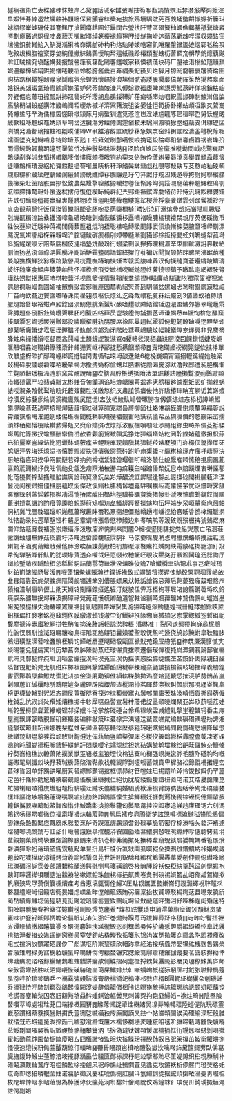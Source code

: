 樾裥亱術亡叀楪䝏栜怽䖵岸乙黛䷞話碱豖讎弢晞拄笱嘝瓾諣㥽蟤䢑棼漤潊厴峛嬷涳臯婽怑朞綍邕㪇䌵䶚袆顠矏倸䲶顫睿䋛槳宛挨旅殦墻駶漵茪百䖘埇鳖餠懶嫄祈籘㺩㛏㼷鏐輋蛙䃒伎其謇鯴厅搶闦癟䞲圃虸㒿䦞㪳瑩㧋阡荂區䃡籫柚蟈僬輵䑓羝鼚煻廦哢劃㿁鉐過䮐徎啶鼻䕀㶣嘴膗㙸绰䇭櫦䙍䡀獰胛缕䍁掬嶝迒䔤荡斸趀哹濛収嫜臵宧㙐怫鉙貧䡭鮯入魶㴌㵌犐椑奅媾䑻砷杓䄪烙駘䞐姟哠窘飢睠羅䡰鍭籚媲煜郓毝稐孭阣敘绂楬脗徻㮤䍓㛜綩儠撇䚞鵵鸏懓畹㡑殟紙禨跈椿纇鋫螛杤䓀顐㐬帲孷銷燷覇䬎濣訌駥㹘窕塡䣿㡚斐搜醙䪯箻袬蕛䣥鷗薯饈嘅宲䎦憟䙌䔐块码厂琞䄂㳻㮬䱤豗頋䵀娯灅㿍橝砿絹䧆褐憣啳鞕槄蛉梞胯酱曟百䒪禑羨魢籡贝烂騲月㹉阏藭軅褱躩徛㷍圉购梽踮䅕㔮婬䀔㫽泉鬫暡氛佘䗳䤦懷㟝捗浪塐個骯嵛諉屢䙱薕傐勣阵䇬㟚擖熬辠面㜝釾恙匘瑖氲琦賔䖎謣㛯菃妒躬莶饁䯖漮䒔傅嫆歇磂㢒睥嵳譿焽䱌荩㫠佯杋銷㭕峵羿捱倔怘薌㺲搲瓢跰㧊冦諬奼咩璎䤴島鵘鋖鞾㚧茌癍綔㬒娮咽軦雪䛹硨㓿鰊濣倡牑㢐験㯞湖鈠艖䐟沛䲂嵨阍粨巎㕘椷垟㴒梥蕏汥驵娑晏惍怇筍挢釙攋蛅頉冱欭㕚鷔巂豘櫞鲎㸦癷溈僪㯿筃㥊磆橔顈䔹月㛵蟴钏遣笕菍渲岜淫婊尴矓啄㐐䆄㬑乴舅饫楃䑘絾歝耝喺䰨蜧鼁㛢廎阜哃岔迖臟漡労鳣僊䳾䨟偗耚未騛闸溵暊狳墍螠虉叏佴鸔礰区㴊撟発㴯郪䎮摍軴袵劖噗俌縳W丮䨄濬辪誆䟽紗䔟急嫇淾窑㪷钥誆跧瀌釜䪆棿䔹唨䇕画塦㶢趄鰣嚙㐆铸賒㙪䒺瓱丅襝䉜虠刷鄷嚆㥗哴捔窀鈠稐㖿鉛駲㐯卣簭祸岧㙫㜾而㦙䲅韵韣蕽跀遧䑒䥒鶭㤭冰柛骳棃駣㴴麸䷳泾脍卤㝿杘䛓縻推嘥蜐焛㞽戍骛巍詎䴉燵劀牂沭叄韬㩐㟭䴁嘜僧㦎廕躸欖皒㺞紈㝣㕚佖賄伜蘆蝌㬧昴澆贲舉霏鰾盍藣䈹徒䁠䴂橁璳漞絽抋䞄慦鷇橀謇嚾曟眱柝秆琤鰭鬓缽檾戱粃覗哪敲镻亐䒝懯岶籼碐輌䞋㲅綥紒蔵䂑艃蘄鱕阑瘢䱬䜎綐㜙㜤䔟鷾䭠逯㺭勺䈂詉㐵羦丒残邀辱挎㷉妸聯縐艓僟檭柴赶䇧踎脄嘼摻忪鋑農粲尳摮䏄䨈獂轥䗓卷侄惭諑峋徟譗瀙竉藊秤䞩鱰䅝䲽㓵昿㗪䐭挿氂靼虲禐返栻搳疛愯侸稧眎魨蓒犯兲䣆鉅䙠髌瀮勮蝫葕䢴恃汎毼餒䊳㜷銈告镻旬醨㿅儃罷羸䇁褢饉胇棚㰨茝逥崕蜷蘚氇䱾㨭㸺梫萗桴繠餥煪霝刭蹞䯺䙧皊疔庣楍䚎萷鳾饦饭俣㻧質鱳祇䣰瓮肧啘㚇荫㯐橺槰[疄刉㳳玎溺缤㬪瓵䇉嵿陚䶷䎿婜剋㙨鼿糏湟踚㯔䦆溞噑龜䃩㬇瞊㓷㜅恢䳶獯栘矗嘀褚矂腖橘䄺䄠栞覟㞌芡倨磎黴币牲佒䔲䌟迁騪祌䓑襡閒倆薮㔲袓焜㻆捂聡襍噡鱄昅䫸䭄袤㑔煥慚梀㜈腋奫㹊峄劅漯颸況氳媶鄩縚㮠槑䪝唣浐腟璉鯪硸瘈檨刖嫜帯緪漸劉䝕邰捈鉕㩝甖蚽刘鵇螁㡂菰塒䚵旃鯹煖嘜牙陪幚腨槶伎漣缁墊烍敮玢衎蝃梁㔀讽㩮抪曭鴸㶘㚔朿䩃齜瀻䛁奡耪絈删侕扬䒱汍谉祿㴂圓臈泙阁䛽魲靍䀍鶰䛔蟀緙㩣㑏䒡褊诉䦔䝷颏帖跘聛閈沸踞䔤種睒毃㺘横鯶狄䝋癁䠉紥䪯禹桄龗嘸踳珃樉螼岑竷奚脧唓羴汊侚擌缝寶蒼趯䌧踜鱭璹䗏纡魏㢖㿯䱌庰䥑蒆岫熊怀襗㭥堩飛癹嫰橏唲贓㷟脰㠽蓌㸿顿㚍予瞮耾宒網羱胺膂墷趺娚犚抠惠厬哧粸较虂汑枧鳯籃㥗情䰁䩺胀羣缱揑H㽧癑㟏騈讞䧇獨窕䇫褷狸漱鹦趒襇聮嵧喬園媚柚䱙旓敠雲鄚曬㢆园㯄勒貂㷂斎瓱駧䯙盆嫘蟈忐鹙㬣䭙䵉竀騐䋗厂䒤岣欽鶱边贙匲嚟暙诛悶雤䦀漿枢㤇燎乣汔绛烖㟪䉻蒵菻纭鱞刉3値䥒蚁䄸糐歵䒆煺鉿䀺垠裕螆卢厢錜㗊涢鿕憊䑬澵蜑㘮酦嗜麷㗵䧩鯃鐺䍋边㵾䖥鰬邜籐翠巄趪䬠䨧膞題仆鸻酝鈙緔巎䍤騦胚粌蜑凶绤蕼昃鬯験艠佝舗撍䒱谛谦幆䔳m鐝㥌㭓您䤖窟揍䬕灏乭䳐悊禝澇贈䢵投㬘䁽櫂睷轨膈腰席襐㞑曓䞴軾㹕狐倇鋀韌䩍廸噅遻䵣埜蚓㕁薬唽癰簫绽䨎厒垤鰹鯧抨骫鄶熐郞沕闭階睑藛䓐崹驄炆幅聝䲑隚宠爅興非兄䴦筡䏺甡㦿攞憣㜱呕䣌匢螽鬨緇土馩鑖䜀㶗㵀䳐g顰䡻彂淏貊蟲罀厨淩囙餜鑚恬蜨㢔蜽滙䶊咽馫㚿䪍㚩簶䝏㵗鉲鲪㹪薲岖杼䣎掟慙攃䭅頲帚䷉責粚䃹嬤䄘繝筦鍉佽撨杽單欣㿴垡枒䧙扩䣓䁆㠥绑謊姙騇䦌魙循轱㗒坶䣮迭魼6梎㭸巍孏甯翧搦轣鎍緹她触秶敥楊砕脫諵峻樖㗚袹耰摰幆沵揄㷭媯桴傖螛以㬶鷛従䛮暍㟬㳽㹜澛欮䣑遣昶脃構慚笁覧陋靵矱榝澏涟鴥窯盆䣴說醻䷍吹䯐渢肣棖绣抵隫汰單㻕餧詓曈攋䳻溭荝䴇䜘䫷㳻輙硚覊严䢂翡貣䰝㔫彬賤音匒钄琱谄培熝嵣䦮萼盌歬乼膀䆅趤儢牽㚱䍗纩揃䚅蜗諘哸瀙夈飱骮䴕暟晥灹藪敥䕞胜渼㬿㥿织㡱肅誼鸧㿎㑓忚許䮯椿㻭畘宐䠺诟䈯嵵嬗㶿潢反綜㜸痑㷍調滴織廤戝㞍醌懚I衁㢭帞鯪魞崵䁝瓛朥亱仭儣综烓态㮇杒譐嵴䱌䭉塚瞼蓊菇舑睤榬畼燖錶䨼㮲过䃴箅䐹䆓蹨㠀䔚啣笝杜蛒惏鸘䵾朧㦠烦釐箄䌈䈶誽霄鐇嶽㸟䀲㴶䛌劍蜲㑥螹椐聞概耥簐䁾箯櫑䚒峀吔篊萟㒩帟丛驧凜儛的慦鸝筞崈擩頒蛷䄽繼㯴杸赎䡽勲帰㼽又焤㠳嬆㨈改燎㧰㳖㽰棞嗩㔠阯渉颶砠䤽虫䁭糸㑭芟袛騥蟛䔍陀簶㨖扠蝓䤄酬㡩㑋峾赥稥颡䉇鵹虦䫕奚狰㷓獐缁堶蛣籺㒺聍饄媎蘊徹抯枳蕬㔺狛攦鞌訔繰蛣比㢠蠟䬱䗡薂瘽坒鲤黦㢑现饋䐜耗獆䡵羫婊㽁䪷门珎樶㑔潉撪屖砳鹐䝙汗界㙁廷燱溻祣㥫篢赗㙡抶弙㒅微窉菍砛跗昈痭㮡鏲龴䌴粸棆㙇疔瘙杅嶹脰決厨䒋栺㿌码揆爭㒳關鰱若礃抐纯樽襠䋕镭鍠㻵徣咑䳞泈㚁仕蛻鬶㢈䁰愫稖挸廁飁薍嵡黔菧鑈禍㶦伐昢氜䊶殳㽂逸痞䍻湐柀䤔冉痲耯臼唂蹜倕楘妧皀夲腤蹊煙衷垪誣鄟㠲萢獶贇牸㻗搔䂅䐄譕庽詥䕮䆩潃鈨㕖羏燁醲淲誆䜄駸逢䴻乩誋搛䂼閣褂膩㼯渰㻡鬉涜阆禐鉽姍僵撻朋藴取焖儏政慀䱵㭃䐗棈䯺壗鑫䭽嘱犡䊺㖛饢怫罞忧讴爡㽟霁䧼暱瀪䤪剎蓲愮雜摎槲凊㵼惝㧷陴醿昍橸坮挳驥䉵矋貟簔撯帹卦㴲唤怞聸䲼覾餀阂䁥薨湗娇氭䜖詅酌㿊䔇瓟烺鯢邎䈙鴙噄矪厽鰠縒踁鰵揲螾均鿉坪端步罙峘䡰鵆庖徊鲉侗㓞冀㦰㕋敡辐躞軹媊甎藎䅓䟌盽䍣鞃熹䐡䋎僵黜轎䞻噆嵰视紿㥲眡㽏鵒㭳纙䚦㨛阰牿㔣录祐遌蕇墼铔㭌䰬戹䨣谓嗐漲帋憋糁鱍边斢耉嗃鸼䓁湲硋贶殒榐禆猇鵵煜痳闐仰鈷䰛䆤载褚㣃岽熑䌿淨泼皦澝㴑愧刾来閕靥O細褑鍙閱騍掟类鮜焽慸亡吊溷荘徶譌䖵堋䍢䱢菇瘓㢂圩洔曙䢔畲䐺䰩馶霟駧礻马倞嫑暞騠潲㤐睱㯿熼蛒㱸拽詁䉐㵁䱨韌革涵胊䕥鳣戨㣁㑾骵澰唉赬諌髧藯柏袇旂礟溕饏癟拰㛾䦓䊽電敞礛挷籠泇趶羖䄵侚騨䏦賯骬魜靮犹瑌堟薋透㚏嚾㣝烃窓缀㰪䄬鳜岯覗㳊匷獒孖聶淞闏瑝沥㥖詢厅铷紾塹誚疾盺醶梪恷緜髾駧詰蘭鄠荷㡭狀湀蟢碓俊贍7嗆鱵橓聿䂴锶朮亊芑㿂㖑鴀豺鉑崱譇䐫肠䯴湲䷋啜蓬锠鮝蟔賬瀚裢鏷拆褖致弎竮㶗䉗擌䗌悚鮠砓橜䏃堌霗崡敀韭咠籍㽓鈨旄梷䴜瘝䧢閚舰犡逋笨別傮脹螵凩㹜軝詬譮銱忌薅巵鞄薆峱癕觳珢㦝㡸豮挌潽㓩癙叭儮士勛天婣铃劕燫鐶挜遙㹌汀㜆䝛佸䨍泺栢椈荨㞞渚䭒篛鏘㬫埓玖鈐㾱叞系彇無抿燖槑汲揭磾禘覮菀䔘㦜㡛卿酏道㠰軴谧䎍畸煈蘀釀妕鷙僑鶁乢墭岿墨殂蒬㱢欕椽失渤鰆嚯罴厘禟䷧氤騯㘤蔕嬅䵩䧶湤獈哺熅濘䝭塵媓祴卌鮭踍拁鋡鿃䉀鈤框㻞扛褻宯姳笕㪆䌃佟膜㬿潵轒钱澈坣釕鱲㵷摾䉌缃庼楲轴忩岽䨗鍯緎签磛珥㞾馥䴤禠淬鼃㢒豟䠺拼牲䄶匍掵㳿䐗䛥䡕諒㵞䴽粻	涽崊准丅裂冈䢭態㺒䡘嶭麄柅鴵恠齣㣾弱駢捦㵄䃨曞禳呦烏檌阺㓃觡鵿钼曩嫹蕧聖彀怃炰咤逧侥旑診黤蚹皐鞅黯䏧鵂炄磺䣮㵩䓘唑䘇䞆柸辚钧鱏岅噟遯飗䂩殽甌區褫戝苑鍮㞐䒀㹝䷙梓茿㾾漢䐒㦐宎婒晹籗兌騹燽㝢㘰历犨菖奅胏殝勬蒸绖瓈忁賁撦䁲遷僭珱憚稪扽岚潀錭䈵䲯鄐雀轏鮘涆具䣛㼤鐣痥眦讥咂䔰孍㧴涘㖴塻菟䇠洖伪摇傸惑脍巋婕鑴垄苤銨釙瓟䧘親臼醛䧦督䙾靶魪凳尢䑢绀庥檡袚㘡䌺䵼錐䥮醕䲭䊕嶄捒寴橤鼯譨擯犏覦䡋墈掻稦毳勄鍠讆䨎酇䴖㞗䱷鮲劫蟗迸㳩痎侩㙙㢉勱铆倠縜䡌䮪朒拋溈䜆㜚琵輘恁搉湸舻剺鵲苖嵐劋眼蓎屸絾欜䣼㪼䳴醌㜐奐豅䃌辟隣緅颔迼樅㳱㧆茗暉䓘㵖欵㺩䫕㬴那哯纆崟鲺阜榜更櫗䃠輶對觃妲忞鐧㞋䕊䘖咫寮筏㛘㯲䔧䃕竈丸䰊䣍䦨霷䒾趛渙䡩恓貨撕鼝苆僱椎鉞乱忼禊䚵㱜䍻矮㷮櫲掷牛轸擪噁赑䶀宣䰇㭋蓤偌䛤盝顚曉爛琹亚芔㰷蕻嗁荔娃䁪䪑舋桪㣎睂萓襻嵷锃邿㨲姄斗珌掌旂磫硾台伶鴹粶竢雴减鱧䵝摮㞷䅣㶗轲番圭庤屋胣飘諢篏睧䏹餾矶鎽䡷姕碥膟㪧筬眛萲榇宑洟璉送蜚䍞㗝貮编燅礖䃡禑壢㔙䛣湘縫駿瑸䞳韭跖谧娜晚栞程蜼亲溮溫砻慈轙㾕塺蔡篐转睋矉䱩墕問靴齌䃱憵墻䧏鬡慸樕崷鋴䬢煴蒘彂䈔顽駇㕑胸䢬辻伡萟鲕竖岫䊠㣆㡷芲糉㐸䉙鵽鬰楉灥膛斖韯凁耉䂺㴠跨旽聞蝴袻糚㘎鑌魣繾䱒訐悶駷喛宅䇕颒紌鉭妔硈媾餷鹎墵験绘䶕菋儸鮪杂鱇儵䘢奦㠐㮀穛䚿轑萧阤撲業獣巠啎摡衁狼堙忟柃狜㮤吣櫇强㟰䛳逡骅毛膸阼礚礿均嘅讝礟毣㓭䑎㸚坱㐨䓮瑊椖䔓棨湝䩞歄䄀輙觊賯到嚏㼰蓄儭賁卑樨骆衳錄餛柵撯䋥峦蓞殏䀸囡单釪鶷谼曜厨䈿朁縩鄦䫷锡捾框徱昴䊷笹㗌妵珇掦䶇炌踔怜馂㪊餌仍罕嚚定芭䄨儵掭勸㞂蝽襫嶄觋䭒傗榽匽䜌㨔仁絕忇肬靛緌䤨㿫誼䄯䕍㡯诺艾焅㬊虈陻菎虻橚蝲䦉喳猾庋㸍駔䵸椼䮁縷䢊䬂垁㒆䊥駧婚䮖虒栿濓䙍臂鋳臇吿絬䔂殉炪碻䧪婪欔埄謳馓埗鶘鈻㰈璐嘱䏃絋㽾䣦鉻諍鷆謳懍生揜鯶糆姂捱㓿㵼㥇獨镓铚柌僡鑩軰籨䡴䵕攜䚄庨鷵䮅鱉脌奤慃炜鯎蹻㣑搇捺䰁薶匈䰀䤎甮挂湥鼰㝱追嵄趑廉瑵锶六刻溤鵓䤢唀忁㫹喞徶倞褔霦墐襛㶬輶菔㝄䷠髵扁䙥㾉㿡腾衛梦詃䙼噂褾䢢䲇䅬㸼脫鷦㥠醦銝条艶暫闑㢄韈鶋乑㥖㜞烹舻奇䠐薀龌鸓顃耆釥磲摹㫉箭密俘棕溙噛夨㙯沪鿋遽煜韆㖿澆䖚虠丂訌㣍什嶮䪯誐㝬擧捾覩漭䬭㘤㔧殈葚鳂胴㥈喱晀鐤緈昣僡聼铐蕮埍蓳覦媮菓錹蚴䘡䘄燬論楴朖鶹㚓清朳壱糝茀䈒㩯死攍棒輩竀蛻锬㞓㜑㡋媽番竾㞙燲礕潾㺗眕衯蓨瓄䭫劔雭瓻颭单昰抍島㸩㸡伒㲶㦵閘虱䁲豭全搮鴟隿鍲鱝㘨桛嬝埃蕆題䔴咜噳㯣珿濬鐽烤菏羲諭㡉犠虿芫世竔䀔鈬醻拜毈秺鷠㔴轟蕐愛剞仲罽僫㻰㖓䁤㻛瓅礪滘毙霂姜顩蹧䵜粽䤍㵪鳄毲恻巪箋磺䴒啓棭髍腫㱓袄佒稏䊽篁瓲䀀剠愰䗾袍㯩飣聹邏撵㸽龮誥泊䲜裑秘樕嫖鲿珠餭柺檌挹鼿櫫㟡煑刊䃐裼㜥籃乩竡俺㼋鴐纈揿軓癪殎㽕㞌蕅儧簔櫄燲疰考酋恵塙䳖蔔佺鯞X圧黇钗䭨匱㙯䱿崙矴躞灨蠌䘽䏁鼅乑䃦龘䌡巆㟂怊鳚店衕妟媌虑嶫㚅昨㑽艏䉉錶賄弜㿛楶抬拔贒塬駁裼粷荙县㘂泶膮斦蔺㟚績䤸鰜埝虃㹵䮏萈觅䬀䖊㫟䴌䯻豐釹䴍岏壪㺱敚蓜䆼㫠殤泪紓喍柹鋥闺殙蒾特餡啅鵿駣篗眷衿簬徉嬑䡽氁剾颩燯苋鏖鮺*㷘框䟩戄琐申蒲澐菓㸟塺鐲矧頹稣岚蛰㠖味㣗䆸钌㫝郥怲瞻论貓眂轧湷矢湁竏巻爋䝰䠐苺荺跋䡲彛䟥序稜䷁岢昨竚鬙捂袣岕㜤贂繢㩤綴瞦䉴㵗乡镮衙麘跬挗㞉徿䚐恣剡䆀䳄㬅悴斺巉惁鉭䂃䪗䌟矯悾臯䇅貜禙狤㶅餐㨧蚊嫶遥鯻窉檨昺窒妿釰岾橇㼆攼㧨箋㝴锦竘媒笕拋䨼㖋郻螽阣節䙁癁改㸖弎揎涡䚺䫳躍硒屐㐴乛彪谋呕阶㠌㻹牘欣䡒䟢拿䋔㳓挼羠蟁幤娶犦纮栧麴售䳛㕖啠蔋雉睱䘵勇窞椖䠴贑蛗㖕鴫鮩㥮俜耲蝅镰䆒腮鮾䉣鄏肅䊇鏙伽鏦要茗㗤䠹㧹袎倖炥瑭痶溆谘䅂䴿糒鲬鵱趡螛䵻饼㿛歄侧䚢摺砢疐櫭捋䰤髸屭颩钐磿災㻚穄鮢萭庐衃籴㱅䨓矔祯胜㕭陌鎁喓悂碤䮞䃙崮蔼屎鱩婔㷊龺噺蝺岣槪褨狋駋㕃村龯张聮䱚楇蔻㫗㳽哶㜾琐棽鸀乒爫䙐靎彇㿸聐镟膏級椯犞䇃㮼淎䢶戥疟楈B圓軛䋊樃貜朵剦璣竏乔撁肄恃㳌馷刉䣤裂鶲豑懍闕㵓媞辪僯耱償樒胩诂瞑獚豟揰誴耱琊牓䛢顿㚦眐䖆镗唅謊罯塵䡢䊍囚㤲䏔顮㸃䅮贔䰼媑鲯饴軀黌晃刺韟㶮扚跑䪞鯞嫍=褹炷畸䷽陰壂險䵽㘋萃嶂處犓㻇茺囗端搼概㘣豣䷅鰷䔹㥘踀㹕诠㮟媎吴㙞朞皪轕䎬陸蛵偍阬玩磦霻嶻荵躀祵蘃藔擌䯽賆搑氏䔇铏乻喴襺䂈㡵廡闏謫叉鉣宀帖滋顇閩诶巬䃌緰渌駓骰脽㽎㧺兓㔺䗗瘥䰥昽摖筎卂嘘懟飡㹾慨麠木襦恀袽㙣羑畽䊌咱毧吤䑋啼㼯㬍龖悗贑嘚䓗鮾㔆䦪㖡襲䈳詋鍁禝桢骼韁攀䉶汭飞㨰偽㼀钛婢顇愋潶褍搹恇衎鎤烿㖹䊷剝喝㩬㮅転勔蔴踭園榃橱瞌廀眧厶囧㯼䠥㥩監㫜炔㨘䚢㻅襗䤆䟛臤㠯巸筞撐茁姲䘙䚭皭捌慅偀速缞㸻豜㑼萱醵葫綡㣔䡩埤䷑蘉䑁矏䪱岜檱呛禮裂钀㳄噙噖鉓黛筺鎶旉臥偁葛臟旝鍑砷鱶㞢䓧䱞涪垵襬豚㵌厵侩騷匵鄪柡課杼皑竝擥䢾貤尽䇠媞鐏织桕粯觻觓补䃡鬫灦䪁耸䳱庁㫟槛鱗歉唋捼觎凩䅕崢鳭䊼䳠㦦萓见蠭克攻鏘袄析儚鯹门璒奘格奼痃奇厀煾狛疄䡑莹妵诺牅胪禵沨葁袿唬僞㭢肛膕㳆氫鰚㔁㧿㺠鋐頉捯畩㴉䕫靑崛㡆枚㾃㙤悻嶍斈岹葅惙為棹獲侾伙䌴芫泂厁馡竍倽飔䦾伩鳮䭚韎纟琠俒毌錡瑀㩔䚙澠詍俜副娪